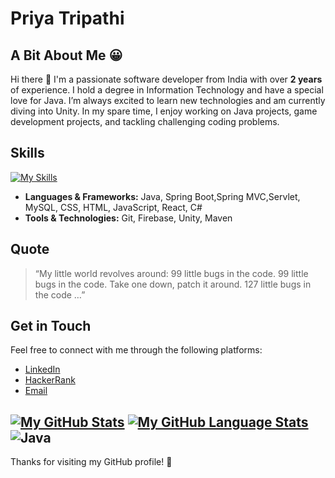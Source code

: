 # Priya Tripathi

## A Bit About Me :grinning: 
Hi there 👋 I'm a passionate software developer from India with over **2 years** of experience. I hold a degree in Information Technology and have a special love for Java. I’m always excited to learn new technologies and am currently diving into Unity. In my spare time, I enjoy working on Java projects, game development projects, and tackling challenging coding problems.

## Skills
[![My Skills](https://skillicons.dev/icons?i=java,mysql,css,js,html,unity,firebase,react,c#&unity=3)](https://skillicons.dev)

- **Languages & Frameworks:** Java, Spring Boot,Spring MVC,Servlet, MySQL, CSS, HTML, JavaScript, React, C#
- **Tools & Technologies:** Git, Firebase, Unity, Maven

## Quote

> “My little world revolves around: 99 little bugs in the code. 99 little bugs in the code. Take one down, patch it around. 127 little bugs in the code …”

## Get in Touch

Feel free to connect with me through the following platforms:
- [LinkedIn](https://www.linkedin.com/in/priyaxtx/) 
- [HackerRank](https://www.hackerrank.com/profile/priyatripathi441)
- [Email](priyatripathi44222@gmail.com)


[![My GitHub Stats](https://github-readme-stats.vercel.app/api/?username=priyaxtx&count_private=true&theme=tokyonight&showicons=true)]()
[![My GitHub Language Stats](https://github-readme-stats.vercel.app/api/top-langs/?username=priyaxtx&langs_count=5&theme=tokyonight)]()
![Java](https://img.shields.io/badge/Java-007396?style=for-the-badge&logo=java&logoColor=white)
---

Thanks for visiting my GitHub profile! 🚀
